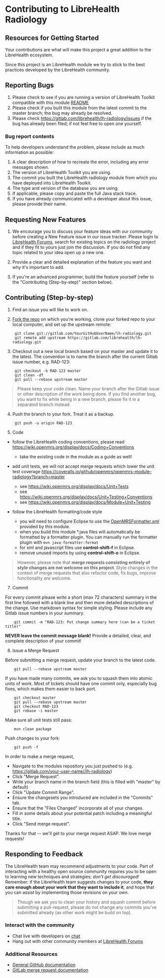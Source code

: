# Contributing to LibreHealth Radiology

## Resources for Getting Started

Your contributions are what will make this project a great addition to the LibreHealth ecosystem.

Since this project is an LibreHealth module we try to stick to the best practices developed by the LibreHealth community.

## Reporting Bugs

1. Please check to see if you are running a version of LibreHealth Toolkit compatible with this module [README](README#limitations)
2. Please check if you built this module from the latest commit to the master branch; the bug may already be resolved.
3. Please check https://gitlab.com/librehealth/lh-radiology/issues if the bug has already been filed; if not feel free to open one yourself.

### Bug report contents

To help developers understand the problem, please include as much information as possible:

1. A clear description of how to recreate the error, including any error messages shown.
2. The version of LibreHealth Toolkit you are using.
3. The commit you built the LibreHealth radiology module from which you have deployed into LibreHealth Toolkit.
4. The type and version of the database you are using.
5. If applicable, please copy and paste the full Java stack trace.
6. If you have already communicated with a developer about this issue, please provide their name.

## Requesting New Features

1. We encourage you to discuss your feature ideas with our community before creating a New Feature issue in our issue tracker. Please login to [LibreHealth Forums](https://forums.librehealth.io/), search for existing topics on the radiology project and if they fit to yours just join the discussion. If you do not find any topic related to your idea open up a new one.

2. Provide a clear and detailed explanation of the feature you want and why it's important to add.

3. If you're an advanced programmer, build the feature yourself (refer to the "Contributing (Step-by-step)" section below).

## Contributing (Step-by-step)

1. Find an issue you will like to work on.

2. [Fork the repo](https://docs.gitlab.com/ce/gitlab-basics/fork-project.html) on which you're working, clone your forked repo to your local computer, and set up the upstream remote:

        git clone git://gitlab.com/YourGitHubUserName/lh-radiology.git
        git remote add upstream https://gitlab.com/librehealth/lh-radiology.git

3. Checkout out a new local branch based on your master and update it to the latest. The convention is to name the branch after the current Gitlab issue number, e.g. RAD-123:

        git checkout -b RAD-123 master
        git clean -df
        git pull --rebase upstream master

 > Please keep your code clean. Name your branch after the Gitlab issue or other description of the work being done. If you find another bug, you want to fix while being in a new branch, please fix it in a separated branch instead.


4. Push the branch to your fork. Treat it as a backup.

        git push -u origin RAD-123

5. Code
 * follow the LibreHealth coding conventions, please read https://wiki.openmrs.org/display/docs/Coding+Conventions
   * take the existing code in the module as a guide as well!

 * add unit tests, we will not accept merge requests which lower the unit test coverage https://coveralls.io/github/openmrs/openmrs-module-radiology?branch=master
    * see https://wiki.openmrs.org/display/docs/Unit+Tests
    * see https://wiki.openmrs.org/display/docs/Unit+Testing+Conventions
    * see https://wiki.openmrs.org/display/docs/Module+Unit+Testing

 * follow the LibreHealth formatting/code style
    * you will need to configure Eclipse to use the [OpenMRSFormatter.xml](tools/src/main/resources/eclipse/OpenMRSFormatter.xml) provided by this module.
    * when you build this module *.java files will automatically be formatted by a formatter plugin. You can manually run the formatter plugin with ```mvn java-formatter:format```
    * for xml and javascript files use **control-shift-f** in Eclipse.
    * remove unused imports by using **control-shift-o** in Eclipse.


  > However, please note that **merge requests consisting entirely of style changes are not welcome on this project**. Style changes in the context of merge requests that also refactor code, fix bugs, improve functionality *are* welcome.

7. Commit

  For every commit please write a short (max 72 characters) summary in the first line followed with a blank line and then more detailed descriptions of the change. Use markdown syntax for simple styling. Please include any Gitlab issue numbers in your summary.
  
        git commit -m "RAD-123: Put change summary here (can be a ticket title)"

  **NEVER leave the commit message blank!** Provide a detailed, clear, and complete description of your commit!

8. Issue a Merge Request

  Before submitting a merge request, update your branch to the latest code.
  
        git pull --rebase upstream master

  If you have made many commits, we ask you to squash them into atomic units of work. Most of tickets should have one commit only, especially bug fixes, which makes them easier to back port.

        git checkout master
        git pull --rebase upstream master
        git checkout RAD-123
        git rebase -i master

  Make sure all unit tests still pass:

        mvn clean package

  Push changes to your fork:

        git push -f

  In order to make a merge request,
  * Navigate to the modules repository you just pushed to (e.g. https://gitlab.com/your-user-name//lh-radiology)
  * Click "Merge Request".
  * Write your branch name in the branch field (this is filled with "master" by default)
  * Click "Update Commit Range".
  * Ensure the changesets you introduced are included in the "Commits" tab.
  * Ensure that the "Files Changed" incorporate all of your changes.
  * Fill in some details about your potential patch including a meaningful title.
  * Click "Send merge request".


  Thanks for that -- we'll get to your merge request ASAP. We love merge requests!

## Responding to Feedback

  The LibreHealth team may recommend adjustments to your code. Part of interacting with a healthy open source community requires you to be open to learning new techniques and strategies; *don't get discouraged!* Remember: if the LibreHealth team suggests changes to your code, **they care enough about your work that they want to include it**, and hope that you can assist by implementing those revisions on your own.

  > Though we ask you to clean your history and squash commit before submitting a pull-request, please do not change any commits you've submitted already (as other work might be build on top).


### Interact with the community

* Chat live with developers on [chat](https://chat.librehealth.io/)
* Hang out with other community members at [LibreHealth Forums](https://forums.librehealth.io/)

### Additional Resources

* [General GitHub documentation](http://help.github.com/)
* [GitLab merge request documentation](https://docs.gitlab.com/ee/gitlab-basics/add-merge-request.html)
